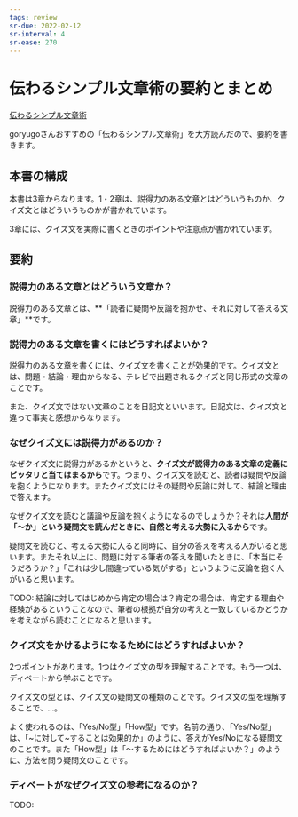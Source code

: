 ```yaml
---
tags: review
sr-due: 2022-02-12
sr-interval: 4
sr-ease: 270
---
```


# 伝わるシンプル文章術の要約とまとめ

[伝わるシンプル文章術](伝わるシンプル文章術.md)

goryugoさんおすすめの「伝わるシンプル文章術」を大方読んだので、要約を書きます。

## 本書の構成

本書は3章からなります。1・2章は、説得力のある文章とはどういうものか、クイズ文とはどういうものかが書かれています。

3章には、クイズ文を実際に書くときのポイントや注意点が書かれています。

## 要約

### 説得力のある文章とはどういう文章か？

説得力のある文章とは、**「読者に疑問や反論を抱かせ、それに対して答える文章」**です。

### 説得力のある文章を書くにはどうすればよいか？

説得力のある文章を書くには、クイズ文を書くことが効果的です。クイズ文とは、問題・結論・理由からなる、テレビで出題されるクイズと同じ形式の文章のことです。

また、クイズ文ではない文章のことを日記文といいます。日記文は、クイズ文と違って事実と感想からなります。

### なぜクイズ文には説得力があるのか？

なぜクイズ文に説得力があるかというと、**クイズ文が説得力のある文章の定義にピッタリと当てはまるから**です。つまり、クイズ文を読むと、読者は疑問や反論を抱くようになります。またクイズ文にはその疑問や反論に対して、結論と理由で答えます。

なぜクイズ文を読むと議論や反論を抱くようになるのでしょうか？それは**人間が「〜か」という疑問文を読んだときに、自然と考える大勢に入るから**です。

疑問文を読むと、考える大勢に入ると同時に、自分の答えを考える人がいると思います。またそれ以上に、問題に対する筆者の答えを聞いたときに、「本当にそうだろうか？」「これは少し間違っている気がする」というように反論を抱く人がいると思います。

TODO: 結論に対してはじめから肯定の場合は？肯定の場合は、肯定する理由や経験があるということなので、筆者の根拠が自分の考えと一致しているかどうかを考えながら読むことになると思います。

### クイズ文をかけるようになるためにはどうすればよいか？

2つポイントがあります。1つはクイズ文の型を理解することです。もう一つは、ディベートから学ぶことです。

クイズ文の型とは、クイズ文の疑問文の種類のことです。クイズ文の型を理解することで、...。

よく使われるのは、「Yes/No型」「How型」です。名前の通り、「Yes/No型」は、「~に対して~することは効果的か」のように、答えがYes/Noになる疑問文のことです。また「How型」は「〜するためにはどうすればよいか？」のように、方法を問う疑問文のことです。

### ディベートがなぜクイズ文の参考になるのか？

TODO: 
